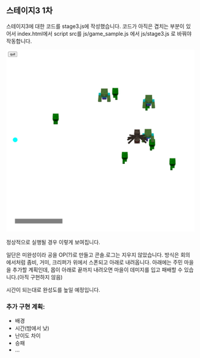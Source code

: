 
<h2>스테이지3 1차</h2>
<p>스테이지3에 대한 코드를 stage3.js에 작성했습니다. 코드가 아직은 겹치는 부분이 있어서 index.html에서 script src를 js/game_sample.js 에서 js/stage3.js 로 바꿔야 작동합니다.</p>

![stage 3 preivew 1](images/stage3_preview_1.jpg)
<p>정상적으로 실행될 경우 이렇게 보여집니다.</p>

<p>일단은 미완성이라 공을 OP(?)로 만들고 콘솔.로그는 지우지 않았습니다. 방식은 회의에서처럼 좀비, 거미, 크리퍼가 위에서 스폰되고 아래로 내려옵니다. 아래에는 주민 마을을 추가할 계획인데, 몹이 아래로 끝까지 내려오면 마을이 데미지를 입고 패배할 수 있습니다.(아직 구현하지 않음)</p>

<p>시간이 되는대로 완성도를 높일 예정입니다.</p>

<h3>추가 구현 계획:</h3>
<ul>
<li>배경
<li>시간(밤에서 낮)
<li>난이도 차이
<li>승패
<li>...
</ul>
